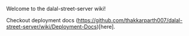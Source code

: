 Welcome to the dalal-street-server wiki!

Checkout deployment docs (https://github.com/thakkarparth007/dalal-street-server/wiki/Deployment-Docs)[here].